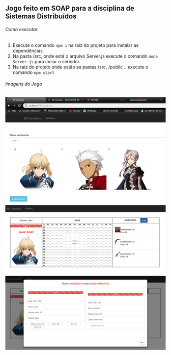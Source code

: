## Jogo feito em SOAP para a disciplina de Sistemas Distribuídos
###### Como executar
1. Execute o comando `npm i` na raiz do projeto para instalar as dependências
2. Na pasta /src, onde está o arquivo Server.js execute o comando `node Server.js` para inciar o servidor.
3. Na raiz do projeto onde estão as pastas /src, /public .. execute o comando `npm start`

###### Imagens do Jogo

![](https://raw.githubusercontent.com/caionakai/joguinho/master/src/img/print_cadastro.png)
![](https://raw.githubusercontent.com/caionakai/joguinho/master/src/img/print_principal.png)
![](https://raw.githubusercontent.com/caionakai/joguinho/master/src/img/print_batalha.png)
